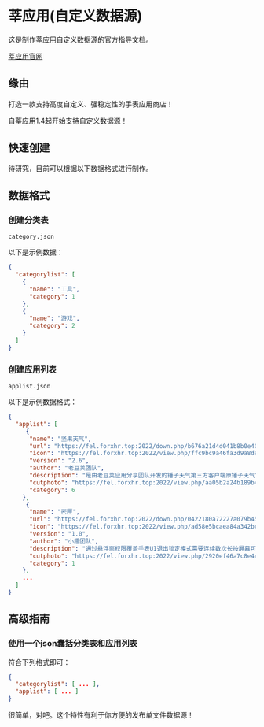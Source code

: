 # 莘应用(自定义数据源)

这是制作莘应用自定义数据源的官方指导文档。

[莘应用官网](https://edsc.top/)

## 缘由
打造一款支持高度自定义、强稳定性的手表应用商店！

自莘应用1.4起开始支持自定义数据源！

## 快速创建
待研究，目前可以根据以下数据格式进行制作。

## 数据格式

### 创建分类表
`category.json`

以下是示例数据：
```json
{
  "categorylist": [
    {
      "name": "工具",
      "category": 1
    },
    {
      "name": "游戏",
      "category": 2
    }
  ]
}
```

### 创建应用列表
`applist.json`

以下是示例数据格式：
```json
{
  "applist": [
     {
      "name": "坚果天气",
      "url": "https://fel.forxhr.top:2022/down.php/b676a21d4d041b8b0e40ad1c9b767362.apk",
      "icon": "https://fel.forxhr.top:2022/view.php/ffc9bc9a46fa3d9a8d9df427463a153d.png",
      "version": "2.6",
      "author": "老豆荚团队",
      "description": "是由老豆荚应用分享团队开发的锤子天气第三方客户端原锤子天气官方外发版本现已停止服务为了让其他安卓用户能够继续体验到锤子天气我们开发了这款客户端",
      "cutphoto": "https://fel.forxhr.top:2022/view.php/aa05b2a24b189b469e107eb42e33cac3.png",
      "category": 6
    },
     {
      "name": "密匣",
      "url": "https://fel.forxhr.top:2022/down.php/0422180a72227a079b45cd1e1ffae54d.apk",
      "icon": "https://fel.forxhr.top:2022/view.php/ad58e5bcaea84a342bc784464ed8776c.jpg",
      "version": "1.0",
      "author": "小趣团队",
      "description": "通过悬浮窗权限覆盖手表UI退出锁定模式需要连续数次长按屏幕可用特定页面覆盖手表UI使手表无法进行操作从而应付各种场景",
      "cutphoto": "https://fel.forxhr.top:2022/view.php/2920ef46a7c8e4e4fcae0ed6f2772ed4.jpg",
      "category": 1
    },
    ...
  ]
}
```

## 高级指南
### 使用一个json囊括分类表和应用列表
符合下列格式即可：
```json
{
  "categorylist": [ ... ],
  "applist": [ ... ]
}
```
很简单，对吧。这个特性有利于你方便的发布单文件数据源！

